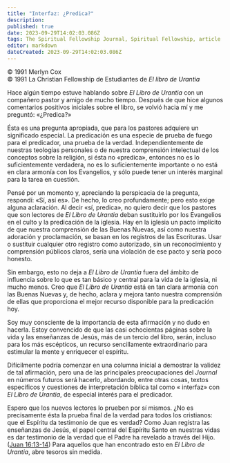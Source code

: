 ```yaml
---
title: "Interfaz: ¿Predica?"
description: 
published: true
date: 2023-09-29T14:02:03.086Z
tags: The Spiritual Fellowship Journal, Spiritual Fellowship, article
editor: markdown
dateCreated: 2023-09-29T14:02:03.086Z
---
```


<p class="v-card v-sheet theme--light grey lighten-3 px-2">© 1991 Merlyn Cox<br>© 1991 La Christian Fellowship de Estudiantes de <i>El libro de Urantia</i></p>


Hace algún tiempo estuve hablando sobre _El Libro de Urantia_ con un compañero pastor y amigo de mucho tiempo. Después de que hice algunos comentarios positivos iniciales sobre el libro, se volvió hacia mí y me preguntó: «¿Predica?»

Ésta es una pregunta apropiada, que para los pastores adquiere un significado especial. La predicación es una especie de prueba de fuego para el predicador, una prueba de la verdad. Independientemente de nuestras teologías personales o de nuestra comprensión intelectual de los conceptos sobre la religión, si ésta no «predica», entonces no es lo suficientemente verdadera, no es lo suficientemente importante o no está en clara armonía con los Evangelios, y sólo puede tener un interés marginal para la tarea en cuestión.

Pensé por un momento y, apreciando la perspicacia de la pregunta, respondí: «Sí, así es». De hecho, lo creo profundamente; pero esto exige alguna aclaración. Al decir «sí, predica», no quiero decir que los pastores que son lectores de _El Libro de Urantia_ deban sustituirlo por los Evangelios en el culto y la predicación de la iglesia. Hay en la iglesia un pacto implícito de que nuestra comprensión de las Buenas Nuevas, así como nuestra adoración y proclamación, se basan en los registros de las Escrituras. Usar o sustituir cualquier otro registro como autorizado, sin un reconocimiento y comprensión públicos claros, sería una violación de ese pacto y sería poco honesto.

Sin embargo, esto no deja a _El Libro de Urantia_ fuera del ámbito de influencia sobre lo que es tan básico y central para la vida de la iglesia, ni mucho menos. Creo que _El Libro de Urantia_ está en tan clara armonía con las Buenas Nuevas y, de hecho, aclara y mejora tanto nuestra comprensión de ellas que proporciona el mejor recurso disponible para la predicación hoy.

Soy muy consciente de la importancia de esta afirmación y no dudo en hacerla. Estoy convencido de que las casi ochocientas páginas sobre la vida y las enseñanzas de Jesús, más de un tercio del libro, serán, incluso para los más escépticos, un recurso sencillamente extraordinario para estimular la mente y enriquecer el espíritu.

Difícilmente podría comenzar en una columna inicial a demostrar la validez de tal afirmación, pero una de las principales preocupaciones del _Journal_ en números futuros será hacerlo, abordando, entre otras cosas, textos específicos y cuestiones de interpretación bíblica tal como « interfaz» con _El Libro de Urantia_, de especial interés para el predicador.

Espero que los nuevos lectores lo prueben por sí mismos. ¿No es precisamente ésta la prueba final de la verdad para todos los cristianos: que el Espíritu da testimonio de que es verdad? Como Juan registra las enseñanzas de Jesús, el papel central del Espíritu Santo en nuestras vidas es dar testimonio de la verdad que el Padre ha revelado a través del Hijo. ([Juan 16:13-14](/es/Bible/John/16#v13)) Para aquellos que han encontrado esto en _El Libro de Urantia_, abre tesoros sin medida.

